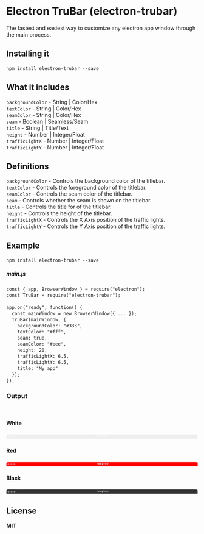 # Electron TruBar (electron-trubar)
The fastest and easiest way to customize any electron app window through the main process.

## Installing it
```
npm install electron-trubar --save
```
## What it includes
`backgroundColor` - String | Color/Hex
<br>
`textColor` - String | Color/Hex
<br>
`seamColor` - String | Color/Hex
<br>
`seam` - Boolean | Seamless/Seam
<br>
`title` - String | Title/Text
<br>
`height` - Number | Integer/Float
<br>
`trafficLightX` - Number | Integer/Float
<br>
`trafficLightY` - Number | Integer/Float

## Definitions
`backgroundColor` - Controls the background color of the titlebar.
<br>
`textColor` - Controls the foreground color of the titlebar.
<br>
`seamColor` - Controls the seam color of the titlebar.
<br>
`seam` - Controls whether the seam is shown on the titlebar.
<br>
`title` - Controls the title for of the titlebar.
<br>
`height` - Controls the height of the titlebar.
<br>
`trafficLightX` - Controls the X Axis position of the traffic lights.
<br>
`trafficLightY` - Controls the Y Axis position of the traffic lights.

## Example
```
npm install electron-trubar --save
```

##### main.js
```
const { app, BrowserWindow } = require("electron");
const TruBar = require("electron-trubar");

app.on("ready", function() {
  const mainWindow = new BrowserWindow({ ... });
  TruBar(mainWindow, {
    backgroundColor: "#333",
    textColor: "#fff",
    seam: true,
    seamColor: "#eee",
    height: 20,
    trafficLightX: 6.5,
    trafficLightY: 6.5,
    title: "My app"
  });
});
```

### Output

<br>

#### White
![Example Titlebar (White)](https://raw.githubusercontent.com/Parking-Master/Parking-Master/main/img/white-bar.png)

#### Red
![Example Titlebar (Red)](https://raw.githubusercontent.com/Parking-Master/Parking-Master/main/img/red-bar.png)

#### Black
![Example Titlebar (Black)](https://raw.githubusercontent.com/Parking-Master/Parking-Master/main/img/black-bar.png)

## License
__MIT__